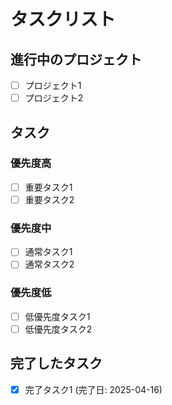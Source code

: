 # タスクリスト

## 進行中のプロジェクト
- [ ] プロジェクト1
- [ ] プロジェクト2

## タスク
### 優先度高
- [ ] 重要タスク1
- [ ] 重要タスク2

### 優先度中
- [ ] 通常タスク1
- [ ] 通常タスク2

### 優先度低
- [ ] 低優先度タスク1
- [ ] 低優先度タスク2

## 完了したタスク
- [x] 完了タスク1 (完了日: 2025-04-16)

